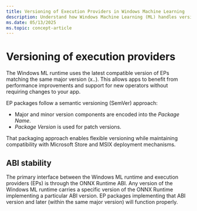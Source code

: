 ```yaml
---
title: Versioning of Execution Providers in Windows Machine Learning
description: Understand how Windows Machine Learning (ML) handles versioning of execution providers.
ms.date: 05/13/2025
ms.topic: concept-article
---
```


# Versioning of execution providers

The Windows ML runtime uses the latest compatible version of EPs matching the same major version (x.*.*). This allows apps to benefit from performance improvements and support for new operators without requiring changes to your app.

EP packages follow a semantic versioning (SemVer) approach:

* Major and minor version components are encoded into the *Package Name*.
* *Package Version* is used for patch versions.

That packaging approach enables flexible versioning while maintaining compatibility with Microsoft Store and MSIX deployment mechanisms.

## ABI stability

The primary interface between the Windows ML runtime and execution providers (EPs) is through the ONNX Runtime ABI. Any version of the Windows ML runtime carries a specific version of the ONNX Runtime implementing a particular ABI version. EP packages implementing that ABI version and later (within the same major version) will function properly.
